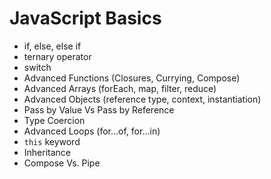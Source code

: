# JavaScript Basics

- if, else, else if
- ternary operator
- switch
- Advanced Functions (Closures, Currying, Compose)
- Advanced Arrays (forEach, map, filter, reduce)
- Advanced Objects (reference type, context, instantiation)
- Pass by Value Vs Pass by Reference
- Type Coercion
- Advanced Loops (for...of, for...in)
- `this` keyword
- Inheritance
- Compose Vs. Pipe

